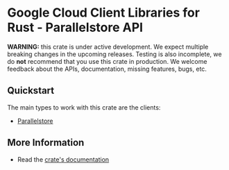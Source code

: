 # Google Cloud Client Libraries for Rust - Parallelstore API

<!-- Code generated by sidekick. DO NOT EDIT. -->

**WARNING:** this crate is under active development. We expect multiple breaking
changes in the upcoming releases. Testing is also incomplete, we do **not**
recommend that you use this crate in production. We welcome feedback about the
APIs, documentation, missing features, bugs, etc.



## Quickstart

The main types to work with this crate are the clients:

* [Parallelstore](https://docs.rs/google-cloud-parallelstore-v1/latest/google_cloud_parallelstore_v1/client/struct.Parallelstore.html)

## More Information

* Read the [crate's documentation](https://docs.rs/google-cloud-parallelstore-v1/latest/google-cloud-parallelstore-v1)
